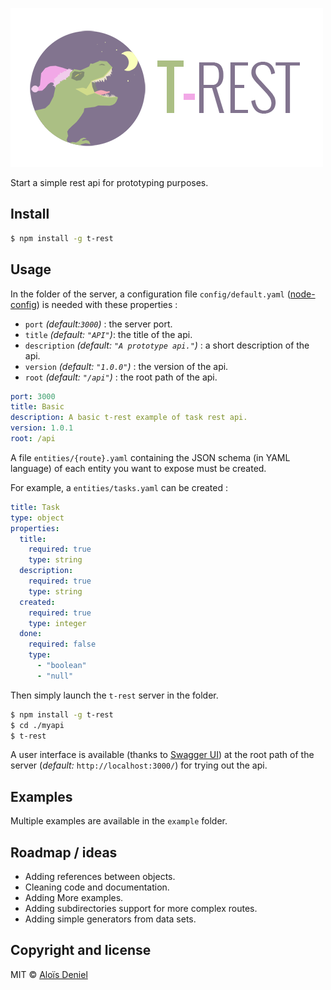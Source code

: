 ![Faker.Portable](logos/trest_logo_ld.png)

Start a simple rest api for prototyping purposes.

## Install

```sh
$ npm install -g t-rest
```

## Usage

In the folder of the server, a configuration file `config/default.yaml` ([node-config](https://github.com/lorenwest/node-config/wiki/Configuration-Files)) is needed with these properties :

* `port` *(default:`3000`)* : the server port.
* `title` *(default: `"API"`)*: the title of the api.
* `description` *(default: `"A prototype api."`)* : a short description of the api.
* `version` *(default: `"1.0.0"`)* : the version of the api.
* `root` *(default: `"/api"`)* : the root path of the api.

```yaml
port: 3000
title: Basic
description: A basic t-rest example of task rest api.
version: 1.0.1
root: /api
```

A file `entities/{route}.yaml` containing the JSON schema (in YAML language) of each entity you want to expose must be created.

For example, a `entities/tasks.yaml` can be created :

```yaml
title: Task
type: object
properties:
  title:
    required: true
    type: string
  description:
    required: true
    type: string
  created:
    required: true
    type: integer
  done:
    required: false
    type:
      - "boolean"
      - "null"
```

Then simply launch the `t-rest` server in the folder.

```sh
$ npm install -g t-rest
$ cd ./myapi
$ t-rest
```

A user interface is available (thanks to [Swagger UI](https://github.com/swagger-api/swagger-ui)) at the root path of the server (*default:* `http://localhost:3000/`) for trying out the api.

## Examples

Multiple examples are available in the `example` folder.

## Roadmap / ideas

* Adding references between objects.
* Cleaning code and documentation.
* Adding More examples.
* Adding subdirectories support for more complex routes.
* Adding simple generators from data sets.

## Copyright and license

MIT © [Aloïs Deniel](http://aloisdeniel.github.io)
